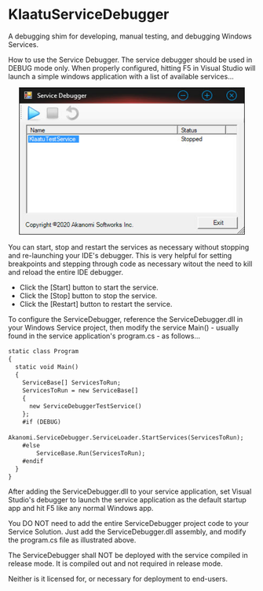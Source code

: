 # KlaatuServiceDebugger
A debugging shim for developing, manual testing, and debugging Windows Services.

How to use the Service Debugger.
The service debugger should be used in DEBUG mode only. When properly configured, hitting F5 in Visual Studio will launch a simple windows application with a list of available services...

<p align="center">
  <img width="460" height="300" src="Documentation/ServiceDebuggerForm.jpg">
</p>

You can start, stop and restart the services as necessary without stopping and re-launching your IDE's debugger. This is very helpful for setting breakpoints and stepping through code as necessary witout the need to kill and reload the entire IDE debugger.

* Click the [Start] button to start the service.
* Click the [Stop] button to stop the service.
* Click the [Restart] button to restart the service.

To configure the ServiceDebugger, reference the ServiceDebugger.dll in your Windows Service project, then modify the service Main() - usually found in the service application's program.cs - as follows...

	static class Program
	{
      static void Main()
      {
        ServiceBase[] ServicesToRun;
		ServicesToRun = new ServiceBase[]
		{
		  new ServiceDebuggerTestService()
		};
		#if (DEBUG)
   	        Akanomi.ServiceDebugger.ServiceLoader.StartServices(ServicesToRun);
        #else
            ServiceBase.Run(ServicesToRun);
        #endif
      }
	}

After adding the ServiceDebugger.dll to your service application, set Visual Studio's debugger to  launch the service application as the default startup app and hit F5 like any normal Windows app. 

You DO NOT need to add the entire ServiceDebugger project code to your Service Solution. Just add the ServiceDebugger.dll assembly, and modify the program.cs file as illustrated above.

The ServiceDebugger shall NOT be deployed with the service compiled in release mode. It is compiled out and not required in release mode. 

Neither is it licensed for, or necessary for deployment to end-users.
